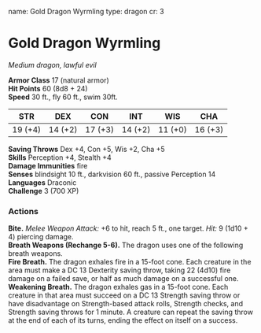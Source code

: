 name: Gold Dragon Wyrmling
type: dragon
cr: 3

# Gold Dragon Wyrmling 
_Medium dragon, lawful evil_

**Armor Class** 17 (natural armor)    
**Hit Points** 60 (8d8 + 24)    
**Speed** 30 ft., fly 60 ft., swim 30ft.

| STR     | DEX     | CON     | INT     | WIS     | CHA     |
|---------|---------|---------|---------|---------|---------|
| 19 (+4) | 14 (+2) | 17 (+3) | 14 (+2) | 11 (+0) | 16 (+3) |

**Saving Throws** Dex +4, Con +5, Wis +2, Cha +5    
**Skills** Perception +4, Stealth +4    
**Damage Immunities** fire    
**Senses** blindsight 10 ft., darkvision 60 ft., passive Perception 14    
**Languages** Draconic    
**Challenge** 3 (700 XP) 

### Actions 
**Bite.** _Melee Weapon Attack:_ +6 to hit, reach 5 ft., one target. _Hit:_ 9 (1d10 + 4) piercing damage.    
**Breath Weapons (Rechange 5-6).** The dragon uses one of the following breath weapons.     
**Fire Breath.** The dragon exhales fire in a 15-foot cone. Each creature in the area must make a DC 13 Dexterity saving throw, taking 22 (4d10) fire damage on a failed save, or half as much damage on a successful one.    
**Weakening Breath.** The dragon exhales gas in a 15-foot cone. Each creature in that area must succeed on a DC 13 Strength saving throw or have disadvantage on Strength-based attack rolls, Strength checks, and Strength saving throws for 1 minute. A creature can repeat the saving throw at the end of each of its turns, ending the effect on itself on a success.   
